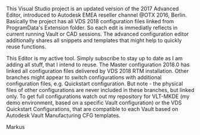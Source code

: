 This Visual Studio project is an updated version of the 2017 Advanced Editor, introduced to Autodesk EMEA reseller channel @OTX 2016, Berlin. 
Basically the project has all VDS 2018 configuration files linked from ProgramData's Extension folder. 
So each edit is immediatly reflects in current running Vault or CAD sessions. 
The advanced configuration editor additionally shares all snippets and templates that might help to quickly reuse functions.

This Editor is my active tool. Simply subscribe to stay up to date as I am adding all stuff, that I intend to reuse. 
The Master configuration 2018.0 has linked all configuration files delivered by VDS 2018 RTM installation. Other branches might appear
to switch configurations with additional configuration files, e.g. Quickstart configuration. But note - the physical files of other 
configurations are never included in these branches, but linked only. To get full configurations watch out my repository for VLT-MKDE 
(my demo environment, based on a specific Vault configuration) or the VDS Quickstart Configurations, that are compatible to each Vault 
based on Autodesk Vault Manufacturing CFG templates.

Markus
